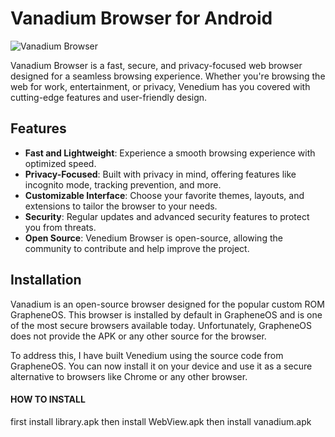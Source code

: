 # Vanadium Browser for Android

![Vanadium Browser](/home/farhan/Downloads/)


Vanadium Browser is a fast, secure, and privacy-focused web browser designed for a seamless browsing experience. Whether you're browsing the web for work, entertainment, or privacy, Venedium has you covered with cutting-edge features and user-friendly design.

## Features

- **Fast and Lightweight**: Experience a smooth browsing experience with optimized speed.
- **Privacy-Focused**: Built with privacy in mind, offering features like incognito mode, tracking prevention, and more.
- **Customizable Interface**: Choose your favorite themes, layouts, and extensions to tailor the browser to your needs.
- **Security**: Regular updates and advanced security features to protect you from threats.
- **Open Source**: Venedium Browser is open-source, allowing the community to contribute and help improve the project.


## Installation

Vanadium is an open-source browser designed for the popular custom ROM GrapheneOS. This browser is installed by default in GrapheneOS and is one of the most secure browsers available today. Unfortunately, GrapheneOS does not provide the APK or any other source for the browser.

To address this, I have built Venedium using the source code from GrapheneOS. You can now install it on your device and use it as a secure alternative to browsers like Chrome or any other browser.

#### HOW TO INSTALL
first install library.apk then 
install WebView.apk then 
install vanadium.apk

